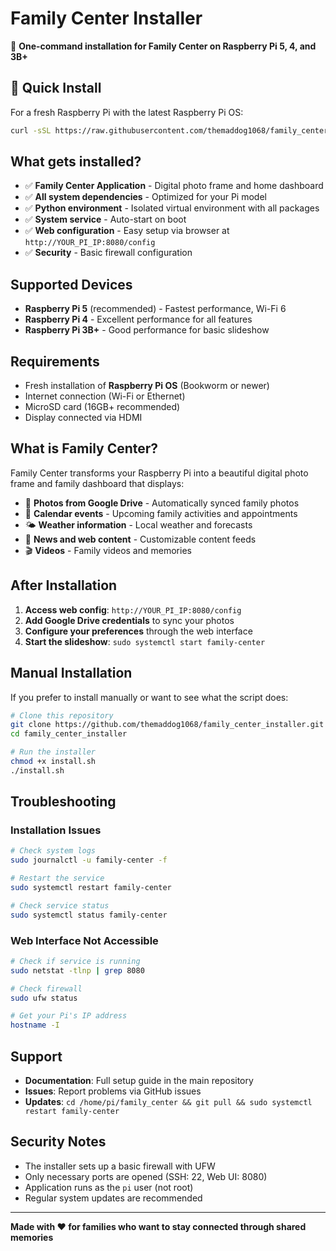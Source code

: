 # Family Center Installer

🍓 **One-command installation for Family Center on Raspberry Pi 5, 4, and 3B+**

## 🚀 Quick Install

For a fresh Raspberry Pi with the latest Raspberry Pi OS:

```bash
curl -sSL https://raw.githubusercontent.com/themaddog1068/family_center_installer/main/install.sh | bash
```

## What gets installed?

- ✅ **Family Center Application** - Digital photo frame and home dashboard
- ✅ **All system dependencies** - Optimized for your Pi model
- ✅ **Python environment** - Isolated virtual environment with all packages
- ✅ **System service** - Auto-start on boot
- ✅ **Web configuration** - Easy setup via browser at `http://YOUR_PI_IP:8080/config`
- ✅ **Security** - Basic firewall configuration

## Supported Devices

- **Raspberry Pi 5** (recommended) - Fastest performance, Wi-Fi 6
- **Raspberry Pi 4** - Excellent performance for all features  
- **Raspberry Pi 3B+** - Good performance for basic slideshow

## Requirements

- Fresh installation of **Raspberry Pi OS** (Bookworm or newer)
- Internet connection (Wi-Fi or Ethernet)
- MicroSD card (16GB+ recommended)
- Display connected via HDMI

## What is Family Center?

Family Center transforms your Raspberry Pi into a beautiful digital photo frame and family dashboard that displays:

- 📸 **Photos from Google Drive** - Automatically synced family photos
- 📅 **Calendar events** - Upcoming family activities and appointments  
- 🌤️ **Weather information** - Local weather and forecasts
- 📰 **News and web content** - Customizable content feeds
- 🎬 **Videos** - Family videos and memories

## After Installation

1. **Access web config**: `http://YOUR_PI_IP:8080/config`
2. **Add Google Drive credentials** to sync your photos
3. **Configure your preferences** through the web interface
4. **Start the slideshow**: `sudo systemctl start family-center`

## Manual Installation

If you prefer to install manually or want to see what the script does:

```bash
# Clone this repository
git clone https://github.com/themaddog1068/family_center_installer.git
cd family_center_installer

# Run the installer
chmod +x install.sh
./install.sh
```

## Troubleshooting

### Installation Issues
```bash
# Check system logs
sudo journalctl -u family-center -f

# Restart the service
sudo systemctl restart family-center

# Check service status
sudo systemctl status family-center
```

### Web Interface Not Accessible
```bash
# Check if service is running
sudo netstat -tlnp | grep 8080

# Check firewall
sudo ufw status

# Get your Pi's IP address
hostname -I
```

## Support

- **Documentation**: Full setup guide in the main repository
- **Issues**: Report problems via GitHub issues
- **Updates**: `cd /home/pi/family_center && git pull && sudo systemctl restart family-center`

## Security Notes

- The installer sets up a basic firewall with UFW
- Only necessary ports are opened (SSH: 22, Web UI: 8080)
- Application runs as the `pi` user (not root)
- Regular system updates are recommended

---

**Made with ❤️ for families who want to stay connected through shared memories**
